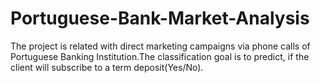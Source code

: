 # Portuguese-Bank-Market-Analysis
The project is related with direct marketing campaigns via phone calls of Portuguese Banking Institution.The classification goal is to predict, if the client will subscribe to a term deposit(Yes/No).
